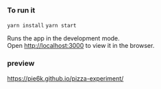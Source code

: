 ### To run it

`yarn install`
`yarn start`

Runs the app in the development mode.<br>
Open [http://localhost:3000](http://localhost:3000) to view it in the browser.

### preview
https://pie6k.github.io/pizza-experiment/
